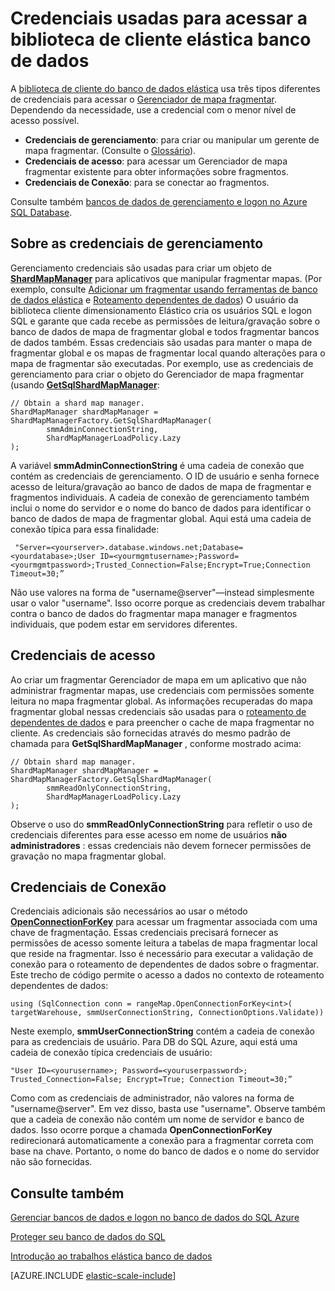 <properties 
    pageTitle="Gerenciamento de credenciais na biblioteca de cliente do banco de dados elástica | Microsoft Azure" 
    description="Como definir o nível certo de credenciais de administrador para somente leitura para os aplicativos de banco de dados elástica" 
    services="sql-database" 
    documentationCenter="" 
    manager="jhubbard" 
    authors="ddove" 
    editor=""/>

<tags 
    ms.service="sql-database" 
    ms.workload="sql-database" 
    ms.tgt_pltfrm="na" 
    ms.devlang="na" 
    ms.topic="article" 
    ms.date="05/27/2016" 
    ms.author="ddove"/>

# <a name="credentials-used-to-access-the-elastic-database-client-library"></a>Credenciais usadas para acessar a biblioteca de cliente elástica banco de dados

A [biblioteca de cliente do banco de dados elástica](http://www.nuget.org/packages/Microsoft.Azure.SqlDatabase.ElasticScale.Client/) usa três tipos diferentes de credenciais para acessar o [Gerenciador de mapa fragmentar](sql-database-elastic-scale-shard-map-management.md). Dependendo da necessidade, use a credencial com o menor nível de acesso possível.

* **Credenciais de gerenciamento**: para criar ou manipular um gerente de mapa fragmentar. (Consulte o [Glossário](sql-database-elastic-scale-glossary.md)). 
* **Credenciais de acesso**: para acessar um Gerenciador de mapa fragmentar existente para obter informações sobre fragmentos.
* **Credenciais de Conexão**: para se conectar ao fragmentos. 

Consulte também [bancos de dados de gerenciamento e logon no Azure SQL Database](sql-database-manage-logins.md). 
 
## <a name="about-management-credentials"></a>Sobre as credenciais de gerenciamento

Gerenciamento credenciais são usadas para criar um objeto de [**ShardMapManager**](https://msdn.microsoft.com/library/azure/microsoft.azure.sqldatabase.elasticscale.shardmanagement.shardmapmanager.aspx) para aplicativos que manipular fragmentar mapas. (Por exemplo, consulte [Adicionar um fragmentar usando ferramentas de banco de dados elástica](sql-database-elastic-scale-add-a-shard.md) e [Roteamento dependentes de dados](sql-database-elastic-scale-data-dependent-routing.md)) O usuário da biblioteca cliente dimensionamento Elástico cria os usuários SQL e logon SQL e garante que cada recebe as permissões de leitura/gravação sobre o banco de dados de mapa de fragmentar global e todos fragmentar bancos de dados também. Essas credenciais são usadas para manter o mapa de fragmentar global e os mapas de fragmentar local quando alterações para o mapa de fragmentar são executadas. Por exemplo, use as credenciais de gerenciamento para criar o objeto do Gerenciador de mapa fragmentar (usando [**GetSqlShardMapManager**](https://msdn.microsoft.com/library/azure/microsoft.azure.sqldatabase.elasticscale.shardmanagement.shardmapmanagerfactory.getsqlshardmapmanager.aspx): 

    // Obtain a shard map manager. 
    ShardMapManager shardMapManager = ShardMapManagerFactory.GetSqlShardMapManager( 
            smmAdminConnectionString, 
            ShardMapManagerLoadPolicy.Lazy 
    ); 

A variável **smmAdminConnectionString** é uma cadeia de conexão que contém as credenciais de gerenciamento. O ID de usuário e senha fornece acesso de leitura/gravação ao banco de dados de mapa de fragmentar e fragmentos individuais. A cadeia de conexão de gerenciamento também inclui o nome do servidor e o nome do banco de dados para identificar o banco de dados de mapa de fragmentar global. Aqui está uma cadeia de conexão típica para essa finalidade:

     "Server=<yourserver>.database.windows.net;Database=<yourdatabase>;User ID=<yourmgmtusername>;Password=<yourmgmtpassword>;Trusted_Connection=False;Encrypt=True;Connection Timeout=30;” 

Não use valores na forma de "username@server"—instead simplesmente usar o valor "username".  Isso ocorre porque as credenciais devem trabalhar contra o banco de dados do fragmentar mapa manager e fragmentos individuais, que podem estar em servidores diferentes.

## <a name="access-credentials"></a>Credenciais de acesso
  
Ao criar um fragmentar Gerenciador de mapa em um aplicativo que não administrar fragmentar mapas, use credenciais com permissões somente leitura no mapa fragmentar global. As informações recuperadas do mapa fragmentar global nessas credenciais são usadas para o [roteamento de dependentes de dados](sql-database-elastic-scale-data-dependent-routing.md) e para preencher o cache de mapa fragmentar no cliente. As credenciais são fornecidas através do mesmo padrão de chamada para **GetSqlShardMapManager** , conforme mostrado acima: 

    // Obtain shard map manager. 
    ShardMapManager shardMapManager = ShardMapManagerFactory.GetSqlShardMapManager( 
            smmReadOnlyConnectionString, 
            ShardMapManagerLoadPolicy.Lazy
    );  

Observe o uso do **smmReadOnlyConnectionString** para refletir o uso de credenciais diferentes para esse acesso em nome de usuários **não administradores** : essas credenciais não devem fornecer permissões de gravação no mapa fragmentar global. 

## <a name="connection-credentials"></a>Credenciais de Conexão 

Credenciais adicionais são necessários ao usar o método [**OpenConnectionForKey**](https://msdn.microsoft.com/library/azure/microsoft.azure.sqldatabase.elasticscale.shardmanagement.shardmap.openconnectionforkey.aspx) para acessar um fragmentar associada com uma chave de fragmentação. Essas credenciais precisará fornecer as permissões de acesso somente leitura a tabelas de mapa fragmentar local que reside na fragmentar. Isso é necessário para executar a validação de conexão para o roteamento de dependentes de dados sobre o fragmentar. Este trecho de código permite o acesso a dados no contexto de roteamento dependentes de dados: 
 
    using (SqlConnection conn = rangeMap.OpenConnectionForKey<int>( 
    targetWarehouse, smmUserConnectionString, ConnectionOptions.Validate)) 

Neste exemplo, **smmUserConnectionString** contém a cadeia de conexão para as credenciais de usuário. Para DB do SQL Azure, aqui está uma cadeia de conexão típica credenciais de usuário: 

    "User ID=<yourusername>; Password=<youruserpassword>; Trusted_Connection=False; Encrypt=True; Connection Timeout=30;”  

Como com as credenciais de administrador, não valores na forma de "username@server". Em vez disso, basta use "username".  Observe também que a cadeia de conexão não contém um nome de servidor e banco de dados. Isso ocorre porque a chamada **OpenConnectionForKey** redirecionará automaticamente a conexão para a fragmentar correta com base na chave. Portanto, o nome do banco de dados e o nome do servidor não são fornecidas. 

## <a name="see-also"></a>Consulte também
[Gerenciar bancos de dados e logon no banco de dados do SQL Azure](sql-database-manage-logins.md)

[Proteger seu banco de dados do SQL](sql-database-security.md)

[Introdução ao trabalhos elástica banco de dados](sql-database-elastic-jobs-getting-started.md)

[AZURE.INCLUDE [elastic-scale-include](../../includes/elastic-scale-include.md)]
 